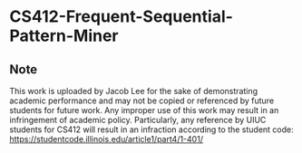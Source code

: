 # CS412-Frequent-Sequential-Pattern-Miner

## Note
This work is uploaded by Jacob Lee for the sake of demonstrating academic performance and may not be copied or referenced by future students for future work. Any improper use of this work may result in an infringement of academic policy. Particularly, any reference by UIUC students for CS412 will result in an infraction according to the student code: https://studentcode.illinois.edu/article1/part4/1-401/

